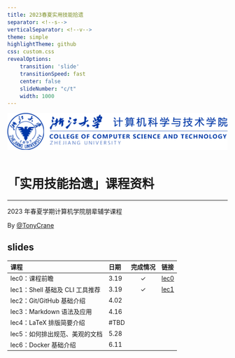 ```yaml
---
title: 2023春夏实用技能拾遗
separator: <!--s-->
verticalSeparator: <!--v-->
theme: simple
highlightTheme: github
css: custom.css
revealOptions:
    transition: 'slide'
    transitionSpeed: fast
    center: false
    slideNumber: "c/t"
    width: 1000
---
```


<div class="middle center">
<div style="width: 100%">

<img src="logo.png" style="margin-bottom: 1em">

# 「实用技能拾遗」课程资料

<hr/>

2023 年春夏学期计算机学院朋辈辅学课程

By [@TonyCrane](https://github.com/TonyCrane)

</div>
</div>

<!--s-->

## slides

<div class="three-line">

|课程|日期|完成情况|链接|
|:--|:--|:--:|:--|
|lec0：课程前瞻|3.19|✓|[lec0](https://slides.tonycrane.cc/PracticalSkillsTutorial/lec0/)|
|lec1：Shell 基础及 CLI 工具推荐|3.19|✓|[lec1](https://slides.tonycrane.cc/PracticalSkillsTutorial/lec1/)|
|lec2：Git/GitHub 基础介绍|4.02|||
|lec3：Markdown 语法及应用|4.16|||
|lec4：LaTeX 排版简要介绍|#TBD|||
|lec5：如何排出规范、美观的文档|5.28|||
|lec6：Docker 基础介绍|6.11|||

</div>

